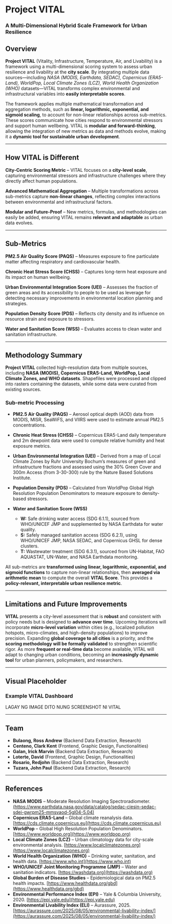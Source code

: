 # Project VITAL
### A Multi-Dimensional Hybrid Scale Framework for Urban Resilience

## Overview
**Project VITAL** (Vitality, Infrastructure, Temperature, Air, and Livability) is a framework using a multi-dimensional scoring system to assess urban resilience and livability at the **city scale**. By integrating multiple data sources—including *NASA (MODIS, Earthdata, SEDAC), Copernicus (ERA5-Land), WorldPop, Local Climate Zones (LCZ), World Health Organization (WHO)* datasets—VITAL transforms complex environmental and infrastructural variables into **easily interpretable scores**.  

The framework applies multiple mathematical transformation and aggregation methods, such as **linear, logarithmic, exponential, and sigmoid scaling**, to account for non-linear relationships across sub-metrics. These scores communicate how cities respond to environmental stressors and support human wellbeing. VITAL is **modular and forward-thinking**, allowing the integration of new metrics as data and methods evolve, making it a **dynamic tool for sustainable urban development**.

---

## How VITAL is Different

**City-Centric Scoring Metric** – VITAL focuses on a **city-level scale**, capturing environmental stressors and infrastructure challenges where they directly affect human populations.  

**Advanced Mathematical Aggregation** – Multiple transformations across sub-metrics capture **non-linear changes**, reflecting complex interactions between environmental and infrastructural factors.  

**Modular and Future-Proof** – New metrics, formulas, and methodologies can easily be added, ensuring VITAL remains **relevant and adaptable** as urban data evolves.  

---

## Sub-Metrics

**PM2.5 Air Quality Score (PAQS)** – Measures exposure to fine particulate matter affecting respiratory and cardiovascular health.  

**Chronic Heat Stress Score (CHSS)** – Captures long-term heat exposure and its impact on human wellbeing.  

**Urban Environmental Integration Score (UEI)** – Assesses the fraction of green areas and its accessibility to people to be used as leverage for detecting necessary improvements in environmental location planning and strategies.  

**Population Density Score (PDS)** – Reflects city density and its influence on resource strain and exposure to stressors.  

**Water and Sanitation Score (WSS)** – Evaluates access to clean water and sanitation infrastructure.

---

## Methodology Summary

**Project VITAL** collected high-resolution data from multiple sources, including **NASA (MODIS), Copernicus ERA5-Land, WorldPop, Local Climate Zones, and WHO datasets**. Shapefiles were processed and clipped into rasters containing the datasets, while some data were curated from existing sources.  

### Sub-metric Processing

- **PM2.5 Air Quality (PAQS)** – Aerosol optical depth (AOD) data from MODIS, MISR, SeaWiFS, and VIIRS were used to estimate annual PM2.5 concentrations.  

- **Chronic Heat Stress (CHSS)** – Copernicus ERA5-Land daily temperature and 2m dewpoint data were used to compute relative humidity and heat exposure metrics.  

- **Urban Environmental Integration (UEI)** – Derived from a map of Local Climate Zones by Ruhr University Bochum’s measures of green and infrastructure fractions and assessed using the 30% Green Cover and 300m Access (from 3-30-300) rule by the Nature Based Solutions Institute.

- **Population Density (PDS)** – Calculated from WorldPop Global High Resolution Population Denominators to measure exposure to density-based stressors.  

- **Water and Sanitation Score (WSS)**  
  - **W:** Safe drinking water access (SDG 6.1.1), sourced from WHO/UNICEF JMP and supplemented by NASA Earthdata for water quality.  
  - **S:** Safely managed sanitation access (SDG 6.2.1), using WHO/UNICEF JMP, NASA SEDAC, and Copernicus GHSL for dense clusters.  
  - **T:** Wastewater treatment (SDG 6.3.1), sourced from UN-Habitat, FAO AQUASTAT, UN-Water, and NASA Earthdata monitoring.

All sub-metrics are **transformed using linear, logarithmic, exponential, and sigmoid functions** to capture non-linear relationships, then **averaged via arithmetic mean** to compute the overall **VITAL Score**. This provides a **policy-relevant, interpretable urban resilience metric**.

---

## Limitations and Future Improvements

**VITAL** presents a city-level assessment that is **robust** and consistent with policy needs but is designed to **advance over time**. Upcoming iterations will incorporate **micro-level variation** within cities (e.g., localized pollution hotspots, micro-climates, and high-density populations) to improve precision. Expanding **global coverage to all cities** is a priority, and the **scoring methodology will be formally validated** to strengthen scientific rigor. As more **frequent or real-time data** become available, VITAL will adapt to changing urban conditions, becoming an **increasingly dynamic tool** for urban planners, policymakers, and researchers.

---

## Visual Placeholder

### Example VITAL Dashboard

LAGAY NG IMAGE DITO NUNG SCREENSHOT NI VITAL

---

## Team

- **Bulaong, Ross Andrew** (Backend Data Extraction, Research)  
- **Centeno, Clark Kent** (Frontend, Graphic Design, Functionalities)  
- **Galan, Irick Marvin** (Backend Data Extraction, Research)  
- **Loterte, David** (Frontend, Graphic Design, Functionalities)  
- **Rosario, Redjohn** (Backend Data Extraction, Research)  
- **Tuzara, John Paul** (Backend Data Extraction, Research)  

---

## References

- **NASA MODIS** – Moderate Resolution Imaging Spectroradiometer. [(https://www.earthdata.nasa.gov/data/catalog/sedac-ciesin-sedac-sdei-gwrpm25-mmsvaod-5gl04-5.04)]([https://modis.gsfc.nasa.gov](https://www.earthdata.nasa.gov/data/catalog/sedac-ciesin-sedac-sdei-gwrpm25-mmsvaod-5gl04-5.04))  
- **Copernicus ERA5-Land** – Global climate reanalysis data. [https://cds.climate.copernicus.eu](https://cds.climate.copernicus.eu)  
- **WorldPop** – Global High Resolution Population Denominators. [https://www.worldpop.org](https://www.worldpop.org)  
- **Local Climate Zones (LCZ)** – Urban climatology data for city-scale environmental analysis. [https://www.localclimatezones.org](https://www.localclimatezones.org)  
- **World Health Organization (WHO)** – Drinking water, sanitation, and health data. [https://www.who.int](https://www.who.int)  
- **WHO/UNICEF Joint Monitoring Programme (JMP)** – Water and sanitation indicators. [https://washdata.org](https://washdata.org)  
- **Global Burden of Disease Studies** – Epidemiological data on PM2.5 health impacts. [https://www.healthdata.org/gbd](https://www.healthdata.org/gbd)  
- **Environmental Performance Index (EPI)** – Yale & Columbia University, 2020. [https://epi.yale.edu](https://epi.yale.edu)  
- **Environmental Livability Index (ELI)** – Aurassure, 2025. [https://aurassure.com/2025/08/05/environmental-livability-index/](https://aurassure.com/2025/08/05/environmental-livability-index/)
